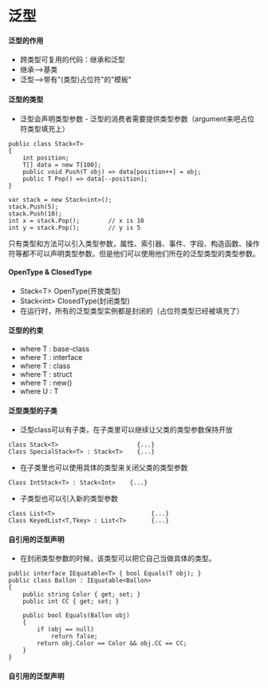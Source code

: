 ﻿# 泛型
#### 泛型的作用
* 跨类型可复用的代码：继承和泛型
* 继承—>基类
* 泛型—>带有"(类型)占位符"的"模板"
#### 泛型的类型
* 泛型会声明类型参数 - 泛型的消费者需要提供类型参数（argument来吧占位符类型填充上）
```
public class Stack<T>
{
    int position;
    T[] data = new T[100];
    public void Push(T obj) => data[position++] = obj;
    public T Pop() => data[--position];
}

var stack = new Stack<int>();
stack.Push(5);
stack.Push(10);
int x = stack.Pop();        // x is 10
int y = stack.Pop();        // y is 5
``` 
只有类型和方法可以引入类型参数，属性、索引器、事件、字段、构造函数、操作符等都不可以声明类型参数。但是他们可以使用他们所在的泛型类型的类型参数。
#### OpenType & ClosedType
* Stack\<T> OpenType(开放类型)
* Stack\<int> ClosedType(封闭类型)
* 在运行时，所有的泛型类型实例都是封闭的（占位符类型已经被填充了）
#### 泛型的约束
* where T : base-class 
* where T : interface
* where T : class
* where T : struct
* where T : new()
* where U : T
#### 泛型类型的子类
* 泛型class可以有子类，在子类里可以继续让父类的类型参数保持开放
```
class Stack<T>                      {...}
Class SpecialStack<T> : Stack<T>    {...}
```
* 在子类里也可以使用具体的类型来关闭父类的类型参数
```
Class IntStack<T> : Stack<Int>    {...}
```
* 子类型也可以引入新的类型参数
```
class List<T>                           {...}
Class KeyedList<T,Tkey> : List<T>       {...}
```
#### 自引用的泛型声明
* 在封闭类型参数的时候，该类型可以把它自己当做具体的类型。
```
public interface IEquatable<T> { bool Equals(T obj); }
public class Ballon : IEquatable<Ballon>
{
    public string Color { get; set; }
    public int CC { get; set; }

    public bool Equals(Ballon obj)
    {
        if (obj == null)
            return false;
        return obj.Color == Color && obj.CC == CC;
    }
}
```
#### 自引用的泛型声明